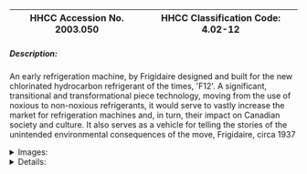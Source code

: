 | **HHCC Accession No. 2003.050** |**HHCC Classification Code:  4.02-12**|
| ----------- | ----------- |
##### Description:
An early refrigeration machine, by Frigidaire designed and built for the new chlorinated hydrocarbon refrigerant of the times, 'F12'. A significant, transitional and transformational piece technology, moving from the use of noxious to non-noxious refrigerants, it would serve to vastly increase the market for refrigeration machines and, in turn, their impact on Canadian society and culture. It also serves as a vehicle for telling the stories of the unintended environmental consequences of the move, Frigidaire, circa 1937


<details>
	<summary>Images:</summary>
<div class="gallery gallery-wrapper--full" contenteditable="false" data-is-empty="false" data-translation="Add images" data-columns="6">
<figure class="gallery__item"><a href="#DOMAIN_NAME#gallery/4.02-12.jpg" data-size="768x512"><img src="#DOMAIN_NAME#gallery/4.02-12-thumbnail.jpg" alt=""></a></figure>
</div>
</details>


<details>
	<summary>Details:</summary>

##### Group:
4.02 Refrigerating and Air Conditioning Condensing Units - Commercial

##### Make:


##### Manufacturer:
Frigidaire

##### Model:
Frigidaire Corporation, Dayton, Ohio

##### Serial No.:
1826633-FAS-233

##### Size:
31x 17x 19'h

##### Weight:
65 lbs [less motor and compressor]

##### Circa:
1937

##### Rating:
Education, and research quality demonstrating the form and structure of early refrigeration machinery designed for F12 refrigerant and to act as a foil for tell the stories of environmental degradation that would follow the wide spread use of the refrigerant, less motor and compressor.

##### Patent Date/Number:


##### Provenance:
From York County (York Region) Ontario, once a rich agricultural hinterlands, attracting early settlement in the last years of the 18th century. Located on the north slopes of the Oak Ridges Moraine, within 20 miles of Toronto, the County would also attract early ex-urban development, to be come a wealthy market place for the emerging household and consumer technologies of the early and mid 20th century. 

This artifact was discovered in the 1950's in the used stock of T. H. Oliver, Refrigeration and Electric Sales and Service, Aurora, Ontario, an early worker in the field of agricultural, industrial and consumer technology.

##### Type and Design:
Massive steel construction by Frigidaire would follow the construction pattern established for sulphur dioxide.

##### Construction:


##### Material:


##### Special Features:


##### Accessories:


##### Capacities:


##### Performance Characteristics:


##### Operation:


##### Control and Regulation:


##### Targeted Market Segment:


##### Consumer Acceptance:


##### Merchandising:


##### Market Price:


##### Technological Significance:


##### Industrial Significance:


##### Socio-economic Significance:


##### Socio-cultural Significance:


##### Donor:
G. Leslie Oliver, The T. H. Oliver HVACR Collection

##### HHCC Storage Location:


##### Tracking:


##### Bibliographic References:
Frigidaire Manual, SER405, products mfd prior to 1937, P7 and 19, Chpt. 1-A

##### Notes:


##### Related Reports:

</details>
